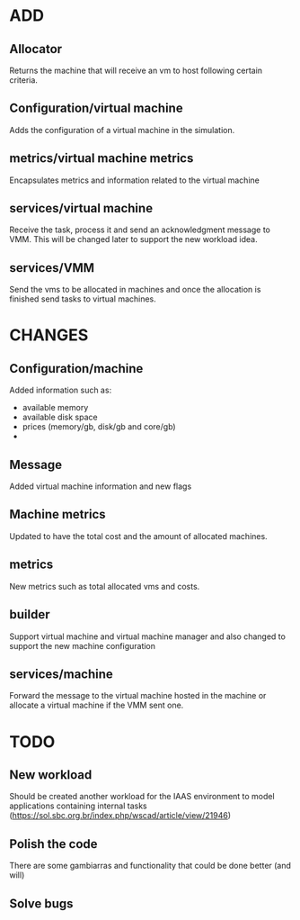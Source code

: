 # ADD
## Allocator
Returns the machine that will receive an vm to host following certain criteria.
##  Configuration/virtual machine
Adds the configuration of a virtual machine in the simulation.

## metrics/virtual machine metrics
Encapsulates metrics and information related to the virtual machine

## services/virtual machine
Receive the task, process it and send an acknowledgment message to VMM. This will be changed later to support the new workload idea.

## services/VMM
Send the vms to be allocated in machines and once the allocation is finished send tasks to virtual machines.

# CHANGES
## Configuration/machine
Added information such as:
* available memory
* available disk space
* prices (memory/gb, disk/gb and core/gb)
* 
## Message
Added virtual machine information and new flags

## Machine metrics
Updated to have the total cost and the amount of allocated machines.

## metrics 
New metrics such as total allocated vms and costs.

## builder
Support virtual machine and virtual machine manager and also changed to support the new machine configuration

## services/machine
Forward the message to the virtual machine hosted in the machine or allocate a virtual machine if the VMM sent one.

# TODO

## New workload
Should be created another workload for the IAAS environment to model applications containing internal tasks (https://sol.sbc.org.br/index.php/wscad/article/view/21946)

## Polish the code
There are some gambiarras and functionality that could be done better (and will)

## Solve bugs
